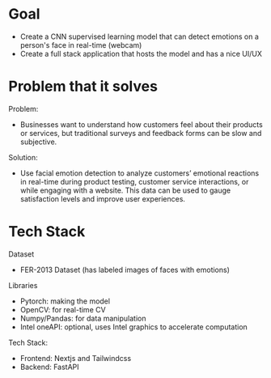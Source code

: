 # Goal 
- Create a CNN supervised learning model that can detect emotions on a person's face in real-time (webcam)
- Create a full stack application that hosts the model and has a nice UI/UX 

# Problem that it solves 
Problem:
- Businesses want to understand how customers feel about their products or services, but traditional surveys and feedback forms can be slow and subjective.

Solution:
- Use facial emotion detection to analyze customers’ emotional reactions in real-time during
product testing, customer service interactions, or while engaging with a website. This data can be used to gauge satisfaction levels and improve user experiences.

# Tech Stack 

Dataset 
- FER-2013 Dataset (has labeled images of faces with emotions)

Libraries
- Pytorch: making the model 
- OpenCV: for real-time CV 
- Numpy/Pandas: for data manipulation 
- Intel oneAPI: optional, uses Intel graphics to accelerate computation

Tech Stack:
- Frontend: Nextjs and Tailwindcss 
- Backend: FastAPI 


